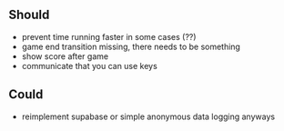 ## Should 

- prevent time running faster in some cases (??)
- game end transition missing, there needs to be something
- show score after game
- communicate that you can use keys

## Could 

- reimplement supabase or simple anonymous data logging anyways

